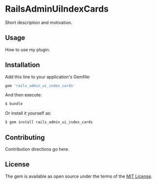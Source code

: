 # RailsAdminUiIndexCards
Short description and motivation.

## Usage
How to use my plugin.

## Installation
Add this line to your application's Gemfile:

```ruby
gem 'rails_admin_ui_index_cards'
```

And then execute:
```bash
$ bundle
```

Or install it yourself as:
```bash
$ gem install rails_admin_ui_index_cards
```

## Contributing
Contribution directions go here.

## License
The gem is available as open source under the terms of the [MIT License](http://opensource.org/licenses/MIT).
